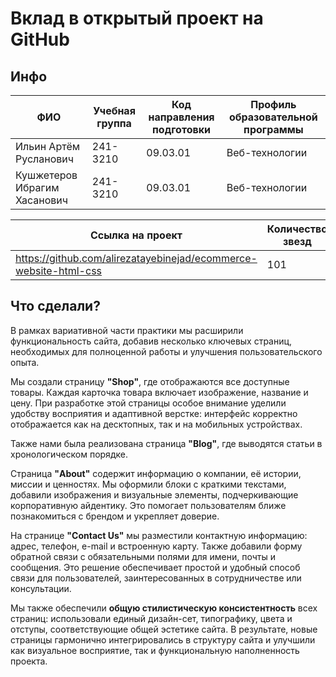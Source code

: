 # Вклад в открытый проект на GitHub 

## Инфо

| ФИО | Учебная группа | Код направления подготовки | Профиль образовательной программы |
|-|-|-|-|
| Ильин Артём Русланович | 241-3210 | 09.03.01 | Веб-технологии |
| Кушжетеров Ибрагим Хасанович | 241-3210 | 09.03.01 | Веб-технологии |

| Ссылка на проект | Количество звезд |
|-|-|
| https://github.com/alirezatayebinejad/ecommerce-website-html-css | 101 |




## Что сделали?

В рамках вариативной части практики мы расширили функциональность сайта, добавив несколько ключевых страниц, необходимых для полноценной работы и улучшения пользовательского опыта.

Мы создали страницу **"Shop"**, где отображаются все доступные товары. Каждая карточка товара включает изображение, название и цену. При разработке этой страницы особое внимание уделили удобству восприятия и адаптивной верстке: интерфейс корректно отображается как на десктопных, так и на мобильных устройствах.

Также нами была реализована страница **"Blog"**, где выводятся статьи в хронологическом порядке.

Страница **"About"** содержит информацию о компании, её истории, миссии и ценностях. Мы оформили блоки с краткими текстами, добавили изображения и визуальные элементы, подчеркивающие корпоративную айдентику. Это помогает пользователям ближе познакомиться с брендом и укрепляет доверие.

На странице **"Contact Us"** мы разместили контактную информацию: адрес, телефон, e-mail и встроенную карту. Также добавили форму обратной связи с обязательными полями для имени, почты и сообщения. Это решение обеспечивает простой и удобный способ связи для пользователей, заинтересованных в сотрудничестве или консультации.

Мы также обеспечили **общую стилистическую консистентность** всех страниц: использовали единый дизайн-сет, типографику, цвета и отступы, соответствующие общей эстетике сайта. В результате, новые страницы гармонично интегрировались в структуру сайта и улучшили как визуальное восприятие, так и функциональную наполненность проекта.